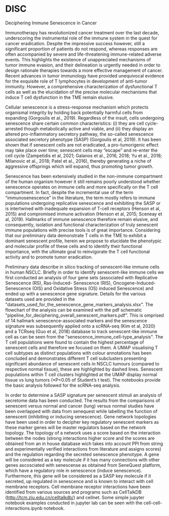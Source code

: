 # DISC
Deciphering Immune Senescence in Cancer

Immunotherapy has revolutionized cancer treatment over the last decade, underscoring the instrumental role of the immune system in the quest for cancer eradication. Despite the impressive success however, still a significant proportion of patients do not respond, whereas responses are often accompanied by severe and life-threatening immune-related adverse events. This highlights the existence of unappreciated mechanisms of tumor immune evasion, and their delineation is urgently needed in order to design rationale therapies towards a more effective management of cancer. Recent advances in tumor immunology have provided unequivocal evidence for the exquisite role of T lymphocytes in development of anti-tumor immunity. However, a comprehensive characterization of dysfunctional T cells as well as the elucidation of the precise molecular mechanisms that induce T cell dysfunction in the TME remain elusive. 

Cellular senescence is a stress-response mechanism which protects organismal integrity by holding back potentially harmful cells from expanding (Gorgoulis et al., 2019). Regardless of the insult, cells undergoing senescence share certain common characteristics: (i) they are cell cycle-arrested though metabolically active and viable, and (ii) they display an altered pro-inflammatory secretory pathway, the so-called senescence associated secretory phenotype (SASP) (Gorgoulis et al, 2019). It has been shown that if senescent cells are not eradicated, a pro-tumorigenic effect may take place over time; senescent cells may “escape” and re-enter the cell cycle (Zampetidis et al, 2021; Galanos et al., 2016, 2018; Yu et al., 2018; Milanovic et al., 2018; Patel et al., 2016), thereby generating a niche of aggressive offsprings which will expand, thus promoting tumor growth. 

Senescence has been extensively studied in the non-immune compartment of the human organism however it still remains poorly understood whether senescence operates on immune cells and more specifically on the T cell compartment. In fact, despite the incremental use of the term “immunosenescence” in the literature, the term mostly refers to immune populations undergoing replicative senescence and exhibiting the SASP or is intertwined with inadequate expansion of T-cell receptors (Henson et al, 2015) and compromised immune activation (Henson et al, 2015; Sceneay et al, 2019). Hallmarks of immune senescence therefore remain elusive, and consequently, isolation and functional characterization of truly senescent immune populations with precise tools is of great importance. Considering that our preliminary data demonstrate T cells in the TME to exhibit a dominant senescent profile, herein we propose to elucidate the phenotypic and molecular profile of these cells and to identify their functional importance, with the ultimate goal to reinvigorate the T cell functional activity and to promote tumor eradication.

 Preliminary data describe in silico tracking of senescent-like immune cells in human NSCLC. Briefly in order to identify senescent-like immune cells we first conducted an analysis of four gene sets (associated with Replicative Senescence (RS), Ras-Induced- Senescence (RIS), Oncogene-Induced-Senescence (OIS) and Oxidative Stress (OS) induced Senescence) and  ended up with a senescence gene signature. Details for the various datasets used are provided in the "datasets_used_for_the_senescence_gene_markers_analysis.xlsx". The flowchart of the analysis can be examined with the pdf schematic "pipeline_for_deciphering_overall_senescent_markers.pdf". This is omprised of 14 hallmark senescence-associated markers and the senescence signature was subsequently applied onto a scRNA-seq (Kim et al, 2020) and a TCRseq (Guo et al, 2018) database to track senescent-like immune cell as can be seen from the "senescence_immune_cell-type_analysis". The T cell populations were found to contain the highest percentage of senescent cells and therefore we focused on them. A UMAP visualising T cell subtypes as distinct populations with colour annotations has been concluded and demonstrates different T cell subclusters presenting significant abundance of senescent cells in NSCLC tumours (compared to respective normal tissue), these are highlighted by dashed lines. Senescent populations within T cell clusters highlighted at the UMAP display normal tissue vs lung tumors (*P<0.05 of Student’s t test). The notebooks provide the basic analysis followed for the scRNA-seq analysis.
 
   In order to determine a SASP signature per senescent stimuli an analysis of secretome data has been conducted. The results from the comparisons of senescent versus normal and cancer (lung) versus normal studies have been overlapped with data from senequest while labelling the function of senescent (inhibiting or inducing senescence). Gene network topologies have been used in order to decipher key regulatory senescent markers as these marker genes will be master regulators based on the network topology. The topology of a network uses a score based on the interaction between the nodes (strong interactions higher score and the scores are obtained from an in house database wich takes into account PPI from string and experimentally verified interactions from literature and assigns scores) and the regulation regarding the secreted senescence phenotype. A gene will be considered as a key molecule if it has many connections with other genes ascosciated with senescense as obtained from SeneQuest platform, which have a regulatory role in senescence (induce senescence). Furthermore, this gene will be considered as a SASP key molecule if it secreted, up regulated in senescence and is known to interact with cell membrane receptors. Cell membrane receptor interactions have been identified from various sources and programs such as CellTalkDB (http://tcm.zju.edu.cn/celltalkdb/) and cellnet. Some simple jupyter notebook examples conducted in jupyter lab can be seen with the  cell-cell-interactions.ipynb notebook.

